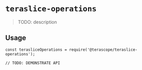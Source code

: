 # `teraslice-operations`

> TODO: description

## Usage

```
const terasliceOperations = require('@terascope/teraslice-operations');

// TODO: DEMONSTRATE API
```
